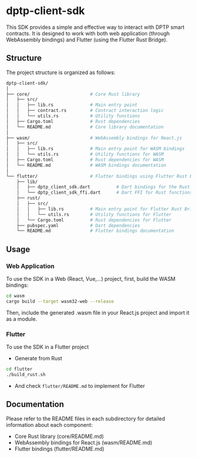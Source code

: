 # dptp-client-sdk

This SDK provides a simple and effective way to interact with DPTP smart contracts. It is designed to work with both web application (through WebAssembly bindings) and Flutter (using the Flutter Rust Bridge).

## Structure

The project structure is organized as follows:

```bash
dptp-client-sdk/
│
├── core/                       # Core Rust library
│   ├── src/
│   │   ├── lib.rs              # Main entry point
│   │   ├── contract.rs         # Contract interaction logic
│   │   └── utils.rs            # Utility functions
│   ├── Cargo.toml              # Rust dependencies
│   └── README.md               # Core library documentation
│
├── wasm/                       # WebAssembly bindings for React.js
│   ├── src/
│   │   ├── lib.rs              # Main entry point for WASM bindings
│   │   └── utils.rs            # Utility functions for WASM
│   ├── Cargo.toml              # Rust dependencies for WASM
│   └── README.md               # WASM bindings documentation
│
└── flutter/                    # Flutter bindings using Flutter Rust Bridge
    ├── lib/
    │   ├── dptp_client_sdk.dart          # Dart bindings for the Rust library
    │   └── dptp_client_sdk_ffi.dart      # Dart FFI for Rust functions
    ├── rust/
    │   ├── src/
    │   │   ├── lib.rs          # Main entry point for Flutter Rust Bridge
    │   │   └── utils.rs        # Utility functions for Flutter
    │   └── Cargo.toml          # Rust dependencies for Flutter
    ├── pubspec.yaml            # Dart dependencies
    └── README.md               # Flutter bindings documentation
```
## Usage

### Web Application

To use the SDK in a Web (React, Vue,...) project, first, build the WASM bindings:

```bash
cd wasm
cargo build --target wasm32-web --release
```
Then, include the generated .wasm file in your React.js project and import it as a module.

### Flutter

To use the SDK in a Flutter project
- Generate from Rust
```bash
cd flutter 
./build_rust.sh
```

- And check `flutter/README.md` to implement for Flutter

## Documentation

Please refer to the README files in each subdirectory for detailed information about each component:

- Core Rust library (core/README.md)
- WebAssembly bindings for React.js (wasm/README.md)
- Flutter bindings (flutter/README.md)
